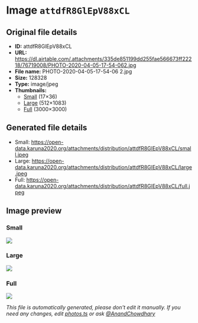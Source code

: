 # Image `attdfR8GlEpV88xCL`

## Original file details

- **ID:** attdfR8GlEpV88xCL
- **URL:** https://dl.airtable.com/.attachments/335de851199dd255fae566673ff22218/76719008/PHOTO-2020-04-05-17-54-062.jpg
- **File name:** PHOTO-2020-04-05-17-54-06 2.jpg
- **Size:** 128328
- **Type:** image/jpeg
- **Thumbnails:**
  - [Small](https://dl.airtable.com/.attachmentThumbnails/e8e35bd35e2dab8b07759265333b784b/fdbcffab) (17×36)
  - [Large](https://dl.airtable.com/.attachmentThumbnails/43aa0a25bcc5736708d5d1ac3e937ff0/c024a4c7) (512×1083)
  - [Full](https://dl.airtable.com/.attachmentThumbnails/82055cf679ddbe1355b562c94aaf33d7/e76975a2) (3000×3000)

## Generated file details

- Small: https://open-data.karuna2020.org/attachments/distribution/attdfR8GlEpV88xCL/small.jpeg
- Large: https://open-data.karuna2020.org/attachments/distribution/attdfR8GlEpV88xCL/large.jpeg
- Full: https://open-data.karuna2020.org/attachments/distribution/attdfR8GlEpV88xCL/full.jpeg

## Image preview

### Small

![](https://open-data.karuna2020.org/attachments/distribution/attdfR8GlEpV88xCL/small.jpeg)

### Large

![](https://open-data.karuna2020.org/attachments/distribution/attdfR8GlEpV88xCL/large.jpeg)

### Full

![](https://open-data.karuna2020.org/attachments/distribution/attdfR8GlEpV88xCL/full.jpeg)

_This file is automatically generated, please don't edit it manually. If you need any changes, edit [photos.ts](/photos.ts) or ask [@AnandChowdhary](https://github.com/AnandChowdhary)_

